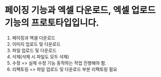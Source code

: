 # 페이징 기능과 엑셀 다운로드, 엑셀 업로드 기능의 프로토타입입니다. 


1. 페이징과 엑셀 다운로드
2. 이미지 업로드 및 다운로드
3. 파일 업로드 및 다운로드
4. 삭제(삭제 시 파일도 모두 삭제) 
5. 수정 => 실제 수정 기능 동작하는 작업 진행해야 함. 
6. 리팩토링 => 파일 업로드 및 다운로드 부분 리팩토링 필요